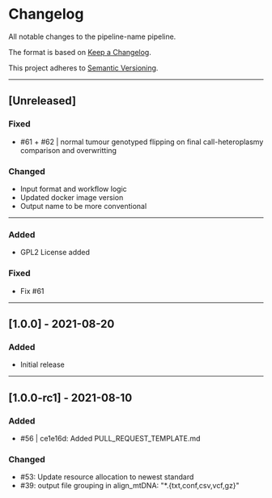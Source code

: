 # Changelog
All notable changes to the pipeline-name pipeline.

The format is based on [Keep a Changelog](https://keepachangelog.com/en/1.0.0/).

This project adheres to [Semantic Versioning](https://semver.org/spec/v2.0.0.html).

---
## [Unreleased]
### Fixed
- #61 + #62 | normal tumour genotyped flipping on final call-heteroplasmy comparison and overwritting

### Changed
- Input format and workflow logic
- Updated docker image version
- Output name to be more conventional

---
### Added
- GPL2 License added
### Fixed
- Fix #61

---
## [1.0.0] - 2021-08-20
### Added
- Initial release

---
## [1.0.0-rc1] - 2021-08-10
### Added
- #56 | ce1e16d: Added PULL_REQUEST_TEMPLATE.md

### Changed
- #53: Update resource allocation to newest standard
- #39: output file grouping in align_mtDNA: "*.{txt,conf,csv,vcf,gz}"
